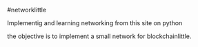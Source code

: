 #networklittle

Implementig and learning networking from this site on python



the objective is to implement a small network for blockchainlittle.
